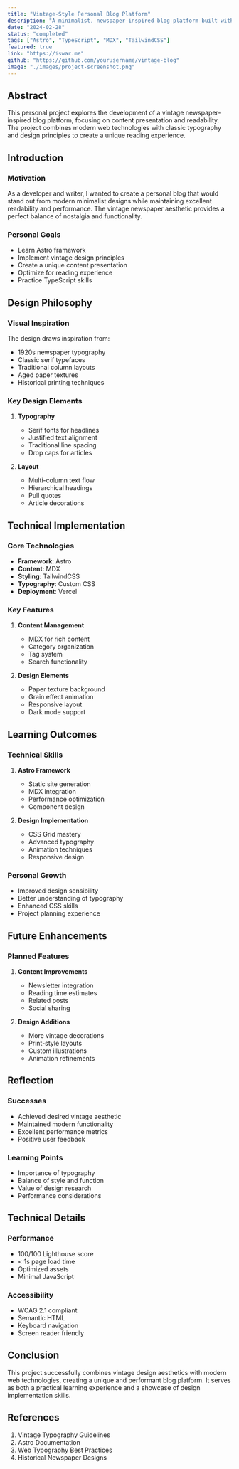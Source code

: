 ```yaml
---
title: "Vintage-Style Personal Blog Platform"
description: "A minimalist, newspaper-inspired blog platform built with Astro and MDX"
date: "2024-02-28"
status: "completed"
tags: ["Astro", "TypeScript", "MDX", "TailwindCSS"]
featured: true
link: "https://iswar.me"
github: "https://github.com/yourusername/vintage-blog"
image: "./images/project-screenshot.png"
---
```


## Abstract

This personal project explores the development of a vintage newspaper-inspired blog platform, focusing on content presentation and readability. The project combines modern web technologies with classic typography and design principles to create a unique reading experience.

## Introduction

### Motivation
As a developer and writer, I wanted to create a personal blog that would stand out from modern minimalist designs while maintaining excellent readability and performance. The vintage newspaper aesthetic provides a perfect balance of nostalgia and functionality.

### Personal Goals
- Learn Astro framework
- Implement vintage design principles
- Create a unique content presentation
- Optimize for reading experience
- Practice TypeScript skills

## Design Philosophy

### Visual Inspiration
The design draws inspiration from:
- 1920s newspaper typography
- Classic serif typefaces
- Traditional column layouts
- Aged paper textures
- Historical printing techniques

### Key Design Elements
1. **Typography**
   - Serif fonts for headlines
   - Justified text alignment
   - Traditional line spacing
   - Drop caps for articles

2. **Layout**
   - Multi-column text flow
   - Hierarchical headings
   - Pull quotes
   - Article decorations

## Technical Implementation

### Core Technologies
- **Framework**: Astro
- **Content**: MDX
- **Styling**: TailwindCSS
- **Typography**: Custom CSS
- **Deployment**: Vercel

### Key Features
1. **Content Management**
   - MDX for rich content
   - Category organization
   - Tag system
   - Search functionality

2. **Design Elements**
   - Paper texture background
   - Grain effect animation
   - Responsive layout
   - Dark mode support

## Learning Outcomes

### Technical Skills
1. **Astro Framework**
   - Static site generation
   - MDX integration
   - Performance optimization
   - Component design

2. **Design Implementation**
   - CSS Grid mastery
   - Advanced typography
   - Animation techniques
   - Responsive design

### Personal Growth
- Improved design sensibility
- Better understanding of typography
- Enhanced CSS skills
- Project planning experience

## Future Enhancements

### Planned Features
1. **Content Improvements**
   - Newsletter integration
   - Reading time estimates
   - Related posts
   - Social sharing

2. **Design Additions**
   - More vintage decorations
   - Print-style layouts
   - Custom illustrations
   - Animation refinements

## Reflection

### Successes
- Achieved desired vintage aesthetic
- Maintained modern functionality
- Excellent performance metrics
- Positive user feedback

### Learning Points
- Importance of typography
- Balance of style and function
- Value of design research
- Performance considerations

## Technical Details

### Performance
- 100/100 Lighthouse score
- < 1s page load time
- Optimized assets
- Minimal JavaScript

### Accessibility
- WCAG 2.1 compliant
- Semantic HTML
- Keyboard navigation
- Screen reader friendly

## Conclusion

This project successfully combines vintage design aesthetics with modern web technologies, creating a unique and performant blog platform. It serves as both a practical learning experience and a showcase of design implementation skills.

## References

1. Vintage Typography Guidelines
2. Astro Documentation
3. Web Typography Best Practices
4. Historical Newspaper Designs 